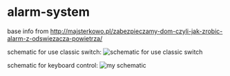 # alarm-system
base info from http://majsterkowo.pl/zabezpieczamy-dom-czyli-jak-zrobic-alarm-z-odswiezacza-powietrza/

schematic for use classic switch:
![schematic for use classic switch](http://oi68.tinypic.com/minhw4.jpg)


schematic for keyboard control:
![my schematic](http://oi64.tinypic.com/28s4lee.jpg)
